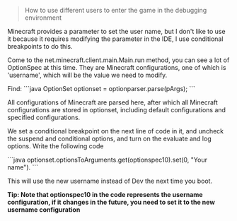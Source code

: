 > How to use different users to enter the game in the debugging environment

<p>
Minecraft provides a parameter to set the user name, but I don't like to use it because it requires modifying the parameter in the IDE, I use conditional breakpoints to do this.
</p>
<p>
Come to the net.minecraft.client.main.Main.run method, you can see a lot of OptionSpec at this time. They are Minecraft configurations, one of which is 'username', which will be the value we need to modify.
</p>
Find:
```java
OptionSet optionset = optionparser.parse(pArgs);
```
<p>
All configurations of Minecraft are parsed here, after which all Minecraft configurations are stored in optionset, including default configurations and specified configurations.
</p>
<p>
We set a conditional breakpoint on the next line of code in it, and uncheck the suspend and conditional options, and turn on the evaluate and log options. Write the following code
</p>
```java
optionset.optionsToArguments.get(optionspec10).set(0, "Your name").
```
<p>
This will use the new username instead of Dev the next time you boot.
</p>

**Tip: Note that optionspec10 in the code represents the username configuration, if it changes in the future, you need to set it to the new username configuration**